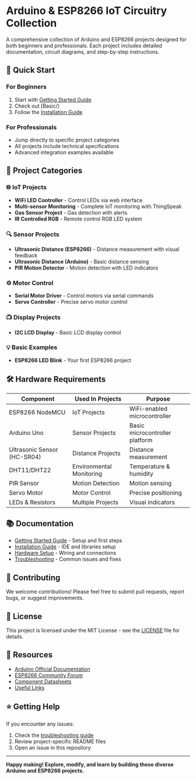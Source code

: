 # Arduino & ESP8266 IoT Circuitry Collection

A comprehensive collection of Arduino and ESP8266 projects designed for both beginners and professionals. Each project includes detailed documentation, circuit diagrams, and step-by-step instructions.

## 🚀 Quick Start

### For Beginners

1. Start with [Getting Started Guide](docs/getting-started.md)
2. Check out [Basic/)
3. Follow the [Installation Guide](docs/installation-guide.md)

### For Professionals

- Jump directly to specific project categories
- All projects include technical specifications
- Advanced integration examples available

## 📁 Project Categories

### 🌐 IoT Projects

- **WiFi LED Controller** - Control LEDs via web interface
- **Multi-sensor Monitoring** - Complete IoT monitoring with ThingSpeak
- **Gas Sensor Project** - Gas detection with alerts
- **IR Controlled RGB** - Remote control RGB LED system

### 🔍 Sensor Projects

- **Ultrasonic Distance (ESP8266)** - Distance measurement with visual feedback
- **Ultrasonic Distance (Arduino)** - Basic distance sensing
- **PIR Motion Detector** - Motion detection with LED indicators

### ⚙️ Motor Control

- **Serial Motor Driver** - Control motors via serial commands
- **Servo Controller** - Precise servo motor control

### 📺 Display Projects

- **I2C LCD Display** - Basic LCD display control

### 💡 Basic Examples

- **ESP8266 LED Blink** - Your first ESP8266 project

## 🛠️ Hardware Requirements

| Component                   | Used In Projects         | Purpose                        |
| --------------------------- | ------------------------ | ------------------------------ |
| ESP8266 NodeMCU             | IoT Projects             | WiFi-enabled microcontroller   |
| Arduino Uno                 | Sensor Projects          | Basic microcontroller platform |
| Ultrasonic Sensor (HC-SR04) | Distance Projects        | Distance measurement           |
| DHT11/DHT22                 | Environmental Monitoring | Temperature & humidity         |
| PIR Sensor                  | Motion Detection         | Motion sensing                 |
| Servo Motor                 | Motor Control            | Precise positioning            |
| LEDs & Resistors            | Multiple Projects        | Visual indicators              |

## 📚 Documentation

- [Getting Started Guide](docs/getting-started.md) - Setup and first steps
- [Installation Guide](docs/installation-guide.md) - IDE and libraries setup
- [Hardware Setup](docs/hardware-setup.md) - Wiring and connections
- [Troubleshooting](docs/troubleshooting.md) - Common issues and fixes

## 🤝 Contributing

We welcome contributions! Please feel free to submit pull requests, report bugs, or suggest improvements.

## 📄 License

This project is licensed under the MIT License - see the [LICENSE](LICENSE) file for details.

## 🔗 Resources

- [Arduino Official Documentation](https://docs.arduino.cc)
- [ESP8266 Community Forum](https://www.esp8266.com)
- [Component Datasheets](resources/component-datasheets/)
- [Useful Links](resources/useful-links.md)

## ⭐ Getting Help

If you encounter any issues:

1. Check the [troubleshooting guide](docs/troubleshooting.md)
2. Review project-specific README files
3. Open an issue in this repository

---

**Happy making! Explore, modify, and learn by building these diverse Arduino and ESP8266 projects.**
